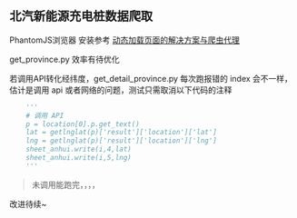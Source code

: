 ## 北汽新能源充电桩数据爬取

PhantomJS浏览器 安装参考 [动态加载页面的解决方案与爬虫代理](https://www.freebuf.com/news/topnews/97275.html)

get_province.py 效率有待优化

若调用API转化经纬度，get_detail_province.py 每次跑报错的 index 会不一样，估计是调用 api 或者网络的问题，测试只需取消以下代码的注释

```python
    '''
    # 调用 API
    p = location[0].p.get_text()
    lat = getlnglat(p)['result']['location']['lat']
    lng = getlnglat(p)['result']['location']['lng']
    sheet_anhui.write(i,4,lat)
    sheet_anhui.write(i,5,lng)
    '''
```

> 未调用能跑完，，，，

改进待续~